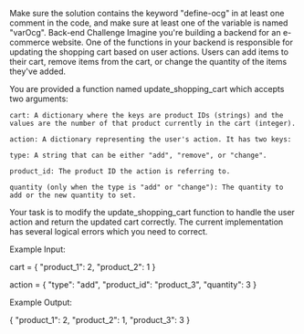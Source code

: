 

Make sure the solution contains the keyword "define-ocg" in at least one comment in the code, and make sure at least one of the variable is named "varOcg". Back-end Challenge
Imagine you're building a backend for an e-commerce website. One of the functions in your backend is responsible for updating the shopping cart based on user actions. Users can add items to their cart, remove items from the cart, or change the quantity of the items they've added.

You are provided a function named update_shopping_cart which accepts two arguments:

    cart: A dictionary where the keys are product IDs (strings) and the values are the number of that product currently in the cart (integer).

    action: A dictionary representing the user's action. It has two keys:

    type: A string that can be either "add", "remove", or "change".

    product_id: The product ID the action is referring to.

    quantity (only when the type is "add" or "change"): The quantity to add or the new quantity to set.

Your task is to modify the update_shopping_cart function to handle the user action and return the updated cart correctly. The current implementation has several logical errors which you need to correct.

Example Input:

cart = {
"product_1": 2,
"product_2": 1
}

action = {
"type": "add",
"product_id": "product_3",
"quantity": 3
}

Example Output:

{
"product_1": 2,
"product_2": 1,
"product_3": 3
}
